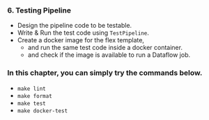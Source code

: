 ### 6. Testing Pipeline

* Design the pipeline code to be testable.
* Write & Run the test code using `TestPipeline`.
* Create a docker image for the flex template,
    * and run the same test code inside a docker container.
    * and check if the image is available to run a Dataflow job.

### In this chapter, you can simply try the commands below.

* `make lint`
* `make format`
* `make test`
* `make docker-test`
